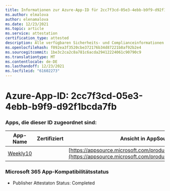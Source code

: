 ```yaml
---
title: Informationen zur Azure-App-ID für 2cc7f3cd-05e3-4ebb-b9f9-d92f1bcda7fb
ms.author: elmalova
author: elenamalova
ms.date: 12/23/2021
ms.topic: article
ms.service: attestation
certification_type: attested
description: Alle verfügbaren Sicherheits- und Complianceinformationen für 2cc7f3cd-05e3-4ebb-b9f9-d92f1bcda7fb.
ms.openlocfilehash: f092ea3f3520cbe372176b34d87221b8af92b2e4
ms.sourcegitcommit: 1be3c2ca2c8a781c6acda29412224061c90790c9
ms.translationtype: MT
ms.contentlocale: de-DE
ms.lasthandoff: 12/23/2021
ms.locfileid: "61602273"
---
```

# <a name="azure-app-id-2cc7f3cd-05e3-4ebb-b9f9-d92f1bcda7fb"></a>Azure-App-ID: 2cc7f3cd-05e3-4ebb-b9f9-d92f1bcda7fb


### <a name="apps-associated-with-this-id"></a>Apps, die dieser ID zugeordnet sind:
| **App-Name** | **Zertifiziert** | **Ansicht in AppSource** |
|--------------|---------------|-----------------------|
| [Weekly10](https://docs.microsoft.com/microsoft-365-app-certification/forward/WA200001441) |  | [https://appsource.microsoft.com/product/office/WA200001441](https://appsource.microsoft.com/product/office/WA200001441) |

### <a name="microsoft-365-app-compliance-status"></a>Microsoft 365 App-Kompatibilitätsstatus
- Publisher Attestaton Status: Completed
